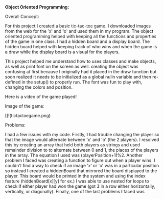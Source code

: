 **Object Oriented Programming:**

Overall Concept:

For this project I created a basic tic-tac-toe game. I downloaded images from the web for the 'x' and 'o' and used them in my program. The object oriented programming helped with keeping all the functions and properties of the game in one class. I had a hidden board and a display board. The hidden board helped with keeping track of who wins and when the game is a draw while the display board is a visual for the players. 

This project helped me understand how to uses classes and make objects, as well as print font on the screen as well. creating the object was confusing at first because I originally had it placed in the draw function but soon realized it needs to be initialized as a global nulln variable and then re-defined in the setup() to properly run. The font was fun to play with, changing the colors and position. 

Here is a video of the game played!

Image of the game:

[]!(tictactoegame.png)


Problems:

I had a few issues with my code. Firstly, I had trouble changing the player so that the image would alternate between 'x' and 'o' (the 2 players). I resolved this by creating an array that held both players as strings and used remainder division to to alternate between 0 and 1, the places of the players in the array. The equation I used was (playerPosition+1)%2. Another problem I faced was creating a function to figure out when a player wins. I couldn't find a way to check if an image 'x' or 'o' was in a particular position so instead I created a hiddenBoard that mirrored the board displayed to the player. This board would be printed in the system and using the index feature (hiddenBoard[x][y] for ex.) I was able to use nested for loops to check if either player had won the game (got 3 in a row either horizontally, vertically, or diagonally). Finally, one of the last problems I faced was 
